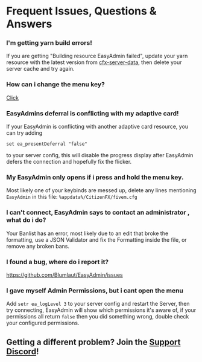 # Frequent Issues, Questions & Answers

### I'm getting yarn build errors!

If you are getting "Building resource EasyAdmin failed", update your yarn resource with the latest version from [cfx-server-data](https://github.com/citizenfx/cfx-server-data), then delete your server cache and try again.


### How can i change the menu key?

[Click](keybind.md)

### EasyAdmins deferral is conflicting with my adaptive card!

If your EasyAdmin is conflicting with another adaptive card resource, you can try adding
```
set ea_presentDeferral "false"
```
to your server config, this will disable the progress display after EasyAdmin defers the connection and hopefully fix the flicker.

### My EasyAdmin only opens if i press and hold the menu key.

Most likely one of your keybinds are messed up, delete any lines mentioning `EasyAdmin` in this file: `%appdata%/CitizenFX/fivem.cfg`

### I can't connect, EasyAdmin says to contact an administrator , what do i do?

Your Banlist has an error, most likely due to an edit that broke the formatting, use a JSON Validator and fix the Formatting inside the file, or remove any broken bans.


### I found a bug, where do i report it?

https://github.com/Blumlaut/EasyAdmin/issues

### I gave myself Admin Permissions, but i cant open the menu

Add `setr ea_logLevel 3` to your server config and restart the Server, then try connecting, EasyAdmin will show which permissions it's aware of, if your permissions all return `false` then you did something wrong, double check your configured permissions.


## Getting a different problem? Join the [Support Discord](https://discord.gg/qq82ZU36XZ)! 
